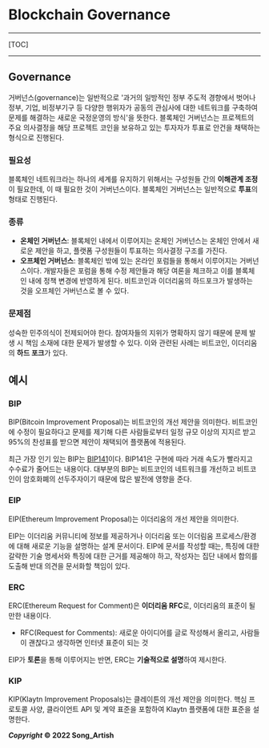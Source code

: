 # Blockchain Governance

---

[TOC]

---



## Governance

거버넌스(governance)는 일반적으로 '과거의 일방적인 정부 주도적 경향에서 벗어나 정부, 기업, 비정부기구 등 다양한 행위자가 공동의 관심사에 대한 네트워크를 구축하여 문제를 해결하는 새로운 국정운영의 방식'을 뜻한다. 블록체인 거버넌스는 프로젝트의 주요 의사결정을 해당 프로젝트 코인을 보유하고 있는 투자자가 투표로 안건을 채택하는 형식으로 진행된다.

### 필요성

블록체인 네트워크라는 하나의 세계를 유지하기 위해서는 구성원들 간의 **이해관계 조정**이 필요한데, 이 때 필요한 것이 거버넌스이다. 블록체인 거버넌스는 일반적으로 **투표**의 형태로 진행된다.

### 종류

- **온체인 거버넌스**: 블록체인 내에서 이루어지는 온체인 거버넌스는 온체인 안에서 새로운 제안을 하고, 플랫폼 구성원들이 투표하는 의사결정 구조를 가진다.
- **오프체인 거버넌스**: 블록체인 밖에 있는 온라인 포럼들을 통해서 이루어지는 거버넌스이다. 개발자들은 포럼을 통해 수정 제안들과 해당 여론을 체크하고 이를 블록체인 내에 정책 변경에 반영하게 된다. 비트코인과 이더리움의 하드포크가 발생하는 것을 오프체인 거버넌스로 볼 수 있다.

### 문제점

성숙한 민주의식이 전제되어야 한다. 참여자들의 지위가 명확하지 않기 때문에 문제 발생 시 책임 소재에 대한 문제가 발생할 수 있다. 이와 관련된 사례는 비트코인, 이더리움의 **하드 포크**가 있다.



## 예시

### BIP

BIP(Bitcoin Improvement Proposal)는 비트코인의 개선 제안을 의미한다. 비트코인에 수정이 필요하다고 문제를 제기해 다른 사람들로부터 일정 규모 이상의 지지르 받고 95%의 찬성표를 받으면 제안이 채택되어 플랫폼에 적용된다.

최근 가장 인기 있는 BIP는 [BIP141](http://wiki.hash.kr/index.php/BIP141)이다. BIP141은 구현에 따라 거래 속도가 빨라지고 수수료가 줄어드는 내용이다. 대부분의 BIP는 비트코인의 네트워크를 개선하고 비트코인이 암호화폐의 선두주자이기 때문에 많은 발전에 영향을 준다.

### EIP

EIP(Ethereum Improvement Proposal)는 이더리움의 개선 제안을 의미한다.

EIP는 이더리움 커뮤니티에 정보를 제공하거나 이더리움 또는 이더림움 프로세스/환경에 대해 새로운 기능을 설명하는 설계 문서이다. EIP에 문서를 작성할 때는, 특징에 대한 갈략한 기술 명세서와 특징에 대한 근거를 제공해야 하고, 작성자는 집단 내에서 합의를 도출해 반대 의견을 문서화할 책임이 있다.

### ERC

ERC(Ethereum Request for Comment)은 **이더리움 RFC**로, 이더리움의 표준이 될 만한 내용이다.

- RFC(Request for Comments): 새로운 아이디어를 글로 작성해서 올리고, 사람들이 괜찮다고 생각하면 인터넷 표준이 되는 것

EIP가 **토론**을 통해 이루어지는 반면, ERC는 **기술적으로 설명**하여 제시한다.

### KIP

KIP(Klaytn Improvement Proposals)는 클레이튼의 개선 제안을 의미한다. 핵심 프로토콜 사양, 클라이언트 API 및 계약 표준을 포함하여 Klaytn 플랫폼에 대한 표준을 설명한다.



***Copyright* © 2022 Song_Artish**